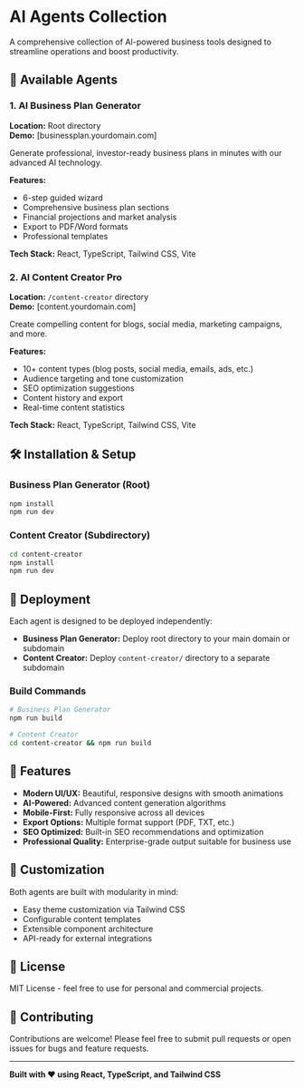 # AI Agents Collection

A comprehensive collection of AI-powered business tools designed to streamline operations and boost productivity.

## 🚀 Available Agents

### 1. AI Business Plan Generator
**Location:** Root directory  
**Demo:** [businessplan.yourdomain.com]

Generate professional, investor-ready business plans in minutes with our advanced AI technology.

**Features:**
- 6-step guided wizard
- Comprehensive business plan sections
- Financial projections and market analysis
- Export to PDF/Word formats
- Professional templates

**Tech Stack:** React, TypeScript, Tailwind CSS, Vite

### 2. AI Content Creator Pro
**Location:** `/content-creator` directory  
**Demo:** [content.yourdomain.com]

Create compelling content for blogs, social media, marketing campaigns, and more.

**Features:**
- 10+ content types (blog posts, social media, emails, ads, etc.)
- Audience targeting and tone customization
- SEO optimization suggestions
- Content history and export
- Real-time content statistics

**Tech Stack:** React, TypeScript, Tailwind CSS, Vite

## 🛠️ Installation & Setup

### Business Plan Generator (Root)
```bash
npm install
npm run dev
```

### Content Creator (Subdirectory)
```bash
cd content-creator
npm install
npm run dev
```

## 🚀 Deployment

Each agent is designed to be deployed independently:

- **Business Plan Generator:** Deploy root directory to your main domain or subdomain
- **Content Creator:** Deploy `content-creator/` directory to a separate subdomain

### Build Commands
```bash
# Business Plan Generator
npm run build

# Content Creator
cd content-creator && npm run build
```

## 🎨 Features

- **Modern UI/UX:** Beautiful, responsive designs with smooth animations
- **AI-Powered:** Advanced content generation algorithms
- **Mobile-First:** Fully responsive across all devices
- **Export Options:** Multiple format support (PDF, TXT, etc.)
- **SEO Optimized:** Built-in SEO recommendations and optimization
- **Professional Quality:** Enterprise-grade output suitable for business use

## 🔧 Customization

Both agents are built with modularity in mind:
- Easy theme customization via Tailwind CSS
- Configurable content templates
- Extensible component architecture
- API-ready for external integrations

## 📝 License

MIT License - feel free to use for personal and commercial projects.

## 🤝 Contributing

Contributions are welcome! Please feel free to submit pull requests or open issues for bugs and feature requests.

---

**Built with ❤️ using React, TypeScript, and Tailwind CSS**
